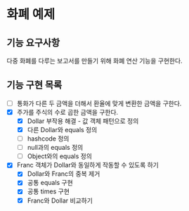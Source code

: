 # 화폐 예제

## 기능 요구사항 
다중 화폐를 다루는 보고서를 만들기 위해 화폐 연산 기능을 구현한다.

## 기능 구현 목록
- [ ] 통화가 다른 두 금액을 더해서 환율에 맞게 변환한 금액을 구한다.
- [x] 주가를 주식의 수로 곱한 금액을 구한다.
    - [x] Dollar 부작용 해결 - 값 객체 패턴으로 정의
    - [x] 다른 Dollar와 equals 정의
    - [ ] hashcode 정의
    - [ ] null과의 equals 정의
    - [ ] Object와의 equals 정의
- [x] Franc 객체가 Dollar와 동일하게 작동할 수 있도록 하기
  - [x] Dollar와 Franc의 중복 제거
  - [x] 공통 equals 구현
  - [x] 공통 times 구현
  - [x] Franc와 Dollar 비교하기
